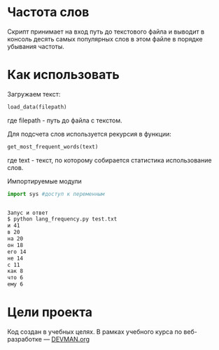 # Частота слов

Скрипт принимает на вход путь до текстового файла и выводит в консоль десять
самых популярных слов в этом файле в порядке убывания частоты.

# Как использовать

Загружаем текст:
```python
load_data(filepath)
```
где
  filepath - путь до файла с текстом.

Для подсчета слов используется рекурсия в функции:
```python
get_most_frequent_words(text)
```
где
  text - текст, по которому собирается статистика использование слов.

Импортируемые модули
```python
import sys #доступ к переменным
```

```bash

Запус и ответ
$ python lang_frequency.py test.txt
и 41
в 20
на 20
он 18
его 14
не 14
с 11
как 8
что 6
ему 6
```

# Цели проекта

Код создан в учебных целях. В рамках учебного курса по веб-разработке ― [DEVMAN.org](https://devman.org)
